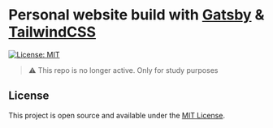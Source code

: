 # Personal website build with [Gatsby](https://www.gatsbyjs.com/) & [TailwindCSS](https://tailwindcss.com/) 

[![License: MIT](https://img.shields.io/badge/License-MIT-blue.svg)](https://opensource.org/licenses/MIT)

> ⚠ This repo is no longer active. Only for study purposes

## License
This project is open source and available under the [MIT License](LICENSE).

